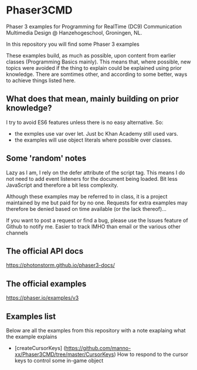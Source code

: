 # Phaser3CMD
Phaser 3 examples for Programming for RealTime (DC9) Communication Multimedia Design @ Hanzehogeschool, Groningen, NL.

In this repository you will find some Phaser 3 examples

These examples build, as much as possible, upon content from earlier classes (Programming Basics mainly). This means that, where possible, new topics were avoided if the thing to explain could be explained using prior knowledge. There are somtimes other, and according to some better, ways to achieve things listed here.

## What does that mean, mainly building on prior knowledge?
I try to avoid ES6 features unless there is no easy alternative. So:
* the exmples use var over let. Just bc Khan Academy still used vars.
* the examples will use object literals where possible over classes.

## Some 'random' notes
Lazy as I am, I rely on the defer attribute of the script tag. This means I do not need to add event listeners for the document being loaded. Bit less JavaScript and therefore a bit less complexity.

Although these examples may be referred to in class, it is a project maintained by me but paid for by no one. Requests for extra examples may therefore be denied based on time available (or the lack thereof)...

If you want to post a request or find a bug, please use the Issues feature of Github to notify me. Easier to track IMHO than email or the various other channels

## The official API docs
https://photonstorm.github.io/phaser3-docs/

## The official examples
https://phaser.io/examples/v3

## Examples list
Below are all the examples from this repository with a note exaplaing what the example explains
* [createCursorKeys] (https://github.com/manno-xx/Phaser3CMD/tree/master/CursorKeys) How to respond to the cursor keys to control some in-game object